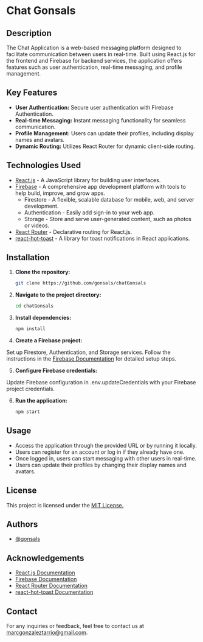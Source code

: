 # Chat Gonsals

## Description

The Chat Application is a web-based messaging platform designed to facilitate communication between users in real-time.
Built using React.js for the frontend and Firebase for backend services, the application offers features such as user authentication, real-time messaging, and profile management.

## Key Features

-   **User Authentication:** Secure user authentication with Firebase Authentication.
-   **Real-time Messaging:** Instant messaging functionality for seamless communication.
-   **Profile Management:** Users can update their profiles, including display names and avatars.
-   **Dynamic Routing:** Utilizes React Router for dynamic client-side routing.

## Technologies Used

-   [React.js](https://reactjs.org/) - A JavaScript library for building user interfaces.
-   [Firebase](https://firebase.google.com/) - A comprehensive app development platform with tools to help build, improve, and grow apps.
    -   Firestore - A flexible, scalable database for mobile, web, and server development.
    -   Authentication - Easily add sign-in to your web app.
    -   Storage - Store and serve user-generated content, such as photos or videos.
-   [React Router](https://reactrouter.com/) - Declarative routing for React.js.
-   [react-hot-toast](https://react-hot-toast.com/) - A library for toast notifications in React applications.

## Installation

1. **Clone the repository:**

    ```bash
    git clone https://github.com/gonsals/chatGonsals

    ```

2. **Navigate to the project directory:**
    ```bash
    cd chatGonsals
    ```
3. **Install dependencies:**

    ```bash
    npm install

    ```

4. **Create a Firebase project:**

Set up Firestore, Authentication, and Storage services. Follow the instructions in the [Firebase Documentation](https://firebase.google.com/docs) for detailed setup steps.

5. **Configure Firebase credentials:**

Update Firebase configuration in .env.updateCredentials with your Firebase project credentials.

6. **Run the application:**
    ```bash
    npm start
    ```

## Usage

-   Access the application through the provided URL or by running it locally.
-   Users can register for an account or log in if they already have one.
-   Once logged in, users can start messaging with other users in real-time.
-   Users can update their profiles by changing their display names and avatars.

## License

This project is licensed under the [MIT License.](https://choosealicense.com/licenses/mit/)

## Authors

-   [@gonsals](https://www.github.com/gonsals)

## Acknowledgements

-   [React.js Documentation](https://reactjs.org/)
-   [Firebase Documentation](https://firebase.google.com/docs)
-   [React Router Documentation](https://reactrouter.com/)
-   [react-hot-toast Documentation](https://react-hot-toast.com/)

## Contact

For any inquiries or feedback, feel free to contact us at marcgonzaleztarrio@gmail.com.
